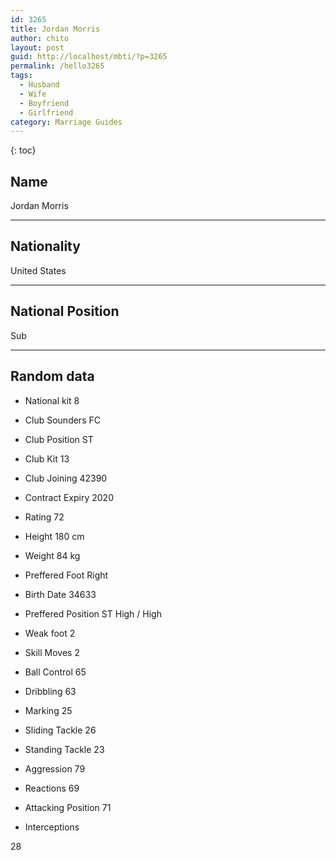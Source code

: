 ```yaml
---
id: 3265
title: Jordan Morris
author: chito
layout: post
guid: http://localhost/mbti/?p=3265
permalink: /hello3265
tags:
  - Husband
  - Wife
  - Boyfriend
  - Girlfriend
category: Marriage Guides
---
```



{: toc}


## Name  
Jordan Morris 

* * *

## Nationality  
United States 

* * *

## National Position  
Sub 

* * *

## Random data 

  * National kit 
8 

  * Club 
Sounders FC 

  * Club Position 
ST 

  * Club Kit 
13 

  * Club Joining 
42390 

  * Contract Expiry 
2020 

  * Rating 
72 

  * Height 
180 cm 

  * Weight 
84 kg 

  * Preffered Foot 
Right 

  * Birth Date 
34633 

  * Preffered Position 
ST High / High 

  * Weak foot 
2 

  * Skill Moves 
2 

  * Ball Control 
65 

  * Dribbling 
63 

  * Marking 
25 

  * Sliding Tackle 
26 

  * Standing Tackle 
23 

  * Aggression 
79 

  * Reactions 
69 

  * Attacking Position 
71 

  * Interceptions 

28</ul>